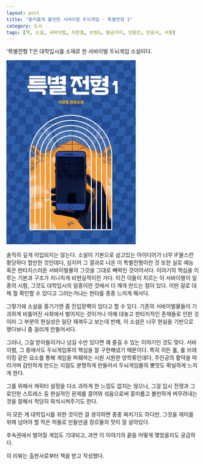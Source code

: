 ```yaml
---
layout: post
title: "흥미롭게 볼만한 서바이벌 두뇌게임 - 특별전형 1"
category: 도서
tags: [책, 소설, 서바이벌, 지한결, 브릿G, 황금가지, 민음인, 민음사, 서평]
---
```


'특별전형 1'은
대학입시를 소재로 한 서바이벌 두뇌게임 소설이다.

![표지](/images/book/special-admission-1-book.jpg)

솔직히 깊게 이입되지는 않는다.
소설이 기본으로 삼고있는 아이디어가 너무 IF물스런 황당하다 할만한 것인데다,
심지어 그 결과로 나온 이 특별전형이란 것 또한 실로 예능 혹은 판타지스러운 서바이벌물의 그것을 그대로 빼박인 것이어서다.
이야기의 핵심을 이루는 기본과 구조가 지나치게 비현실적이란 거다.
이건 이들이 치르는 이 서바이벌이 일종의 시험, 그것도 대학입시의 일종이란 것에서 더 깨개 만드는 점이 있다.
이딴 걸로 대체 뭘 확인할 수 있다고 그러는거냐는 현타를 종종 느끼게 해서다.

그렇기에 소설을 즐기기엔 좀 진입장벽이 있다고 할 수 있다.
기존의 서바이벌물들이 기괴하게 비틀어진 사회에서 벌어지는 것이거나
아예 대놓고 판타지적인 존재들로 인한 것이라
그 부분의 현실성은 일단 재껴두고 보는데 반해,
이 소설은 너무 현실을 기반으로 했다보니 좀 걸리게 만들어서다.

그러나, 그걸 받아들이거나 넘길 수만 있다면 꽤 즐길 수 있는 이야기인 것도 맞다.
서바이벌, 그 중에서도 두뇌게임류의 핵심을 잘 구현해냈기 때문이다.
특히 히든 룰, 룰 브레이킹 같은 요소를 통해 게임을 파훼하는 시원 시원한 양학류인데다,
주인공의 활약을 따라가며 감탄하게 만드는 지점도 분명하게 만들어서
두뇌게임물의 뽕맛도 확실하게 느끼게 한다.

그를 위해서 캐릭터 설정을 다소 과하게 한 느낌도 없지는 않으나,
그걸 입시 전쟁과 그로인한 스트레스 등 현실적인 문제를 끌어와 섞음으로써
흥미롭고 볼만하게 버무려내는 것을 잘해서 적당히 희석시켜주기도 한다.

이 모든 게 대학입시를 위한 것이란 걸 생각하면 종종 짜치기도 하다만,
그것을 재미를 위해 넘어야 할 작은 허들로 만들만큼 장르물의 맛이 잘 살아있다.

후속권에서 벌어질 게임도 기대되고,
과연 이 이야기의 끝을 어떻게 맺었을지도 궁금하다.



<div class="im im-info">
이 리뷰는 출판사로부터 책을 받고 작성했다.
</div>
